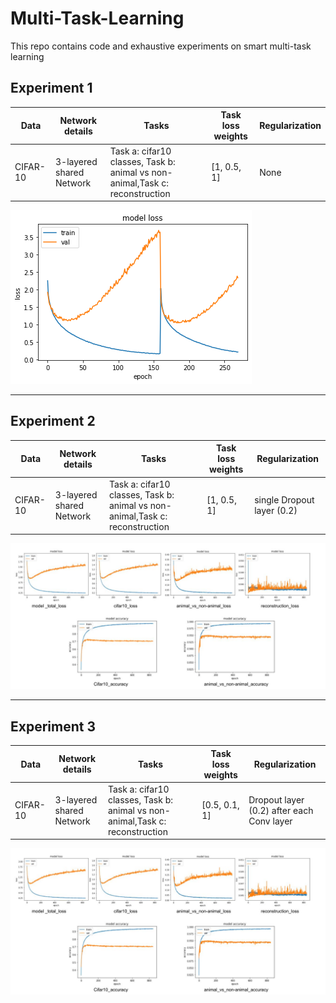 # Multi-Task-Learning
This repo contains code and exhaustive experiments on smart multi-task learning


## Experiment 1


Data | Network details| Tasks | Task loss weights  | Regularization
---- | -------------- | ----- | ------------ | --------------- 
CIFAR-10 | 3-layered shared Network | Task a: cifar10 classes, Task b: animal vs non-animal,Task c: reconstruction | [1, 0.5, 1] | None

![alt text](https://github.com/hananshafi/Multi-Task-Learning/blob/main/assets/exp1loss.png)

---

## Experiment 2


Data | Network details| Tasks | Task loss weights  | Regularization
---- | -------------- | ----- | ------------ | --------------- 
CIFAR-10 | 3-layered shared Network | Task a: cifar10 classes, Task b: animal vs non-animal,Task c: reconstruction | [1, 0.5, 1] | single Dropout layer (0.2)

![exp 2](https://github.com/hananshafi/Multi-Task-Learning/blob/main/assets/Untitled%20drawing(1).jpg)

---

## Experiment 3


Data | Network details| Tasks | Task loss weights  | Regularization
---- | -------------- | ----- | ------------ | --------------- 
CIFAR-10 | 3-layered shared Network | Task a: cifar10 classes, Task b: animal vs non-animal,Task c: reconstruction | [0.5, 0.1, 1] | Dropout layer (0.2) after each Conv layer

![exp 2](https://github.com/hananshafi/Multi-Task-Learning/blob/main/assets/Untitled%20drawing(1).jpg)

